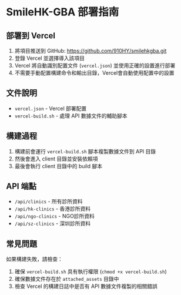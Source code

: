 # SmileHK-GBA 部署指南

## 部署到 Vercel

1. 將項目推送到 GitHub: https://github.com/910HY/smilehkgba.git
2. 登錄 Vercel 並選擇導入該項目
3. Vercel 將自動識別配置文件 (`vercel.json`) 並使用正確的設置進行部署
4. 不需要手動配置構建命令和輸出目錄，Vercel會自動使用配置中的設置

## 文件說明

- `vercel.json` - Vercel 部署配置
- `vercel-build.sh` - 處理 API 數據文件的輔助腳本

## 構建過程

1. 構建前會運行 `vercel-build.sh` 腳本複製數據文件到 API 目錄
2. 然後會進入 client 目錄並安裝依賴項
3. 最後會執行 client 目錄中的 build 腳本

## API 端點

- `/api/clinics` - 所有診所資料
- `/api/hk-clinics` - 香港診所資料
- `/api/ngo-clinics` - NGO診所資料
- `/api/sz-clinics` - 深圳診所資料

## 常見問題

如果構建失敗，請檢查：
1. 確保 `vercel-build.sh` 具有執行權限 (`chmod +x vercel-build.sh`)
2. 確保數據文件存在於 `attached_assets` 目錄中
3. 檢查 Vercel 的構建日誌中是否有 API 數據文件複製的相關錯誤
